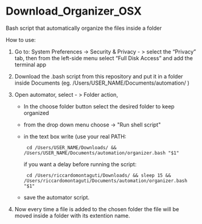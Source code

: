 # Download_Organizer_OSX
Bash script that automatically organize the files inside a folder

How to use:
1) Go to: System Preferences -> Security & Privacy - > select the “Privacy” tab, then from the left-side menu select “Full Disk Access” and add the terminal app

2) Download the .bash script from this repository and put it in a folder inside Documents (eg. /Users/USER_NAME/Documents/automation/ )

3) Open automator, select - > Folder action, 
   - In the choose folder button select the desired folder to keep organized
   - from the drop down menu choose -> "Run shell script" 
   - in the text box write (use your real PATH:   
          
          cd /Users/USER_NAME/Downloads/ && /Users/USER_NAME/Documents/automation/organizer.bash "$1"
          
     if you want a delay before running the script:
          
          cd /Users/riccardomontaguti/Downloads/ && sleep 15 && /Users/riccardomontaguti/Documents/automation/organizer.bash "$1"
   
   - save the automator script.
   
4) Now every time a file is added to the chosen folder the file will be moved inside a folder with its extention name.
